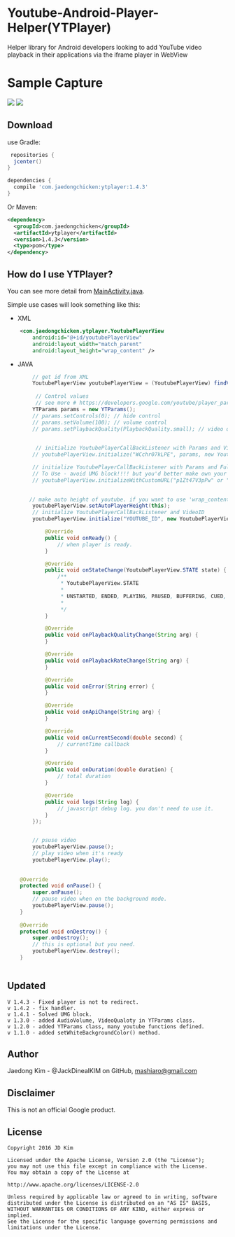 Youtube-Android-Player-Helper(YTPlayer)
=====
Helper library for Android developers looking to add YouTube video playback in their applications via the iframe player in WebView

Sample Capture
=====

![](capture1.png)
![](capture2.png)

Download
--------
use Gradle:

```gradle
 repositories {
  jcenter()
}

dependencies {
  compile 'com.jaedongchicken:ytplayer:1.4.3'
}
```

Or Maven:

```xml
<dependency>
  <groupId>com.jaedongchicken</groupId>
  <artifactId>ytplayer</artifactId>
  <version>1.4.3</version>
  <type>pom</type>
</dependency>
```


How do I use YTPlayer?
-------------------
You can see more detail from [MainActivity.java][1].

Simple use cases will look something like this:
* XML

```xml
    <com.jaedongchicken.ytplayer.YoutubePlayerView
        android:id="@+id/youtubePlayerView"
        android:layout_width="match_parent"
        android:layout_height="wrap_content" />

```

* JAVA

```java
        // get id from XML
        YoutubePlayerView youtubePlayerView = (YoutubePlayerView) findViewById(R.id.youtubePlayerView);
       
         // Control values
         // see more # https://developers.google.com/youtube/player_parameters?hl=en
        YTParams params = new YTParams();
        // params.setControls(0); // hide control
        // params.setVolume(100); // volume control
        // params.setPlaybackQuality(PlaybackQuality.small); // video quality control

        
         // initialize YoutubePlayerCallBackListener with Params and VideoID
        // youtubePlayerView.initialize("WCchr07kLPE", params, new YoutubePlayerView.YouTubeListener())

		// initialize YoutubePlayerCallBackListener with Params and Full Video URL
        // To Use - avoid UMG block!!!! but you'd better make own your server for your real service.
        // youtubePlayerView.initializeWithCustomURL("p1Zt47V3pPw" or "http://jaedong.net/youtube/p1Zt47V3pPw", params, new YoutubePlayerView.YouTubeListener())
        

       // make auto height of youtube. if you want to use 'wrap_content'
        youtubePlayerView.setAutoPlayerHeight(this);
        // initialize YoutubePlayerCallBackListener and VideoID
        youtubePlayerView.initialize("YOUTUBE_ID", new YoutubePlayerView.YouTubeListener() {

            @Override
            public void onReady() {
                // when player is ready.
            }

            @Override
            public void onStateChange(YoutubePlayerView.STATE state) {
                /**
                 * YoutubePlayerView.STATE
                 *
                 * UNSTARTED, ENDED, PLAYING, PAUSED, BUFFERING, CUED, NONE
                 *
                 */
            }

            @Override
            public void onPlaybackQualityChange(String arg) {
            }

            @Override
            public void onPlaybackRateChange(String arg) {
            }

            @Override
            public void onError(String error) {
            }

            @Override
            public void onApiChange(String arg) {
            }

            @Override
            public void onCurrentSecond(double second) {
                // currentTime callback
            }

            @Override
            public void onDuration(double duration) {
                // total duration
            }

            @Override
            public void logs(String log) {
                // javascript debug log. you don't need to use it.
            }
        });


        // psuse video
        youtubePlayerView.pause();
        // play video when it's ready
        youtubePlayerView.play();
        
    
    @Override
    protected void onPause() {
        super.onPause();
        // pause video when on the background mode.
        youtubePlayerView.pause();
    }
    
    @Override
    protected void onDestroy() {
        super.onDestroy();
        // this is optional but you need.
        youtubePlayerView.destroy();
    }
    
```


Updated
------
```
V 1.4.3 - Fixed player is not to redirect.
v 1.4.2 - fix handler.
v 1.4.1 - Solved UMG block.
v 1.3.0 - added AudioVolume, VideoQualoty in YTParams class.
v 1.2.0 - added YTParams class, many youtube functions defined.
v 1.1.0 - added setWhiteBackgroundColor() method.
```

Author
------
Jaedong Kim - @JackDinealKIM on GitHub, mashiaro@gmail.com


Disclaimer
---------
This is not an official Google product.

License
-------
```code
Copyright 2016 JD Kim

Licensed under the Apache License, Version 2.0 (the "License");
you may not use this file except in compliance with the License.
You may obtain a copy of the License at

http://www.apache.org/licenses/LICENSE-2.0

Unless required by applicable law or agreed to in writing, software
distributed under the License is distributed on an "AS IS" BASIS,
WITHOUT WARRANTIES OR CONDITIONS OF ANY KIND, either express or implied.
See the License for the specific language governing permissions and
limitations under the License.
```

[1]: https://github.com/JackDinealKIM/youtube-android-player-helper/blob/master/app/src/main/java/com/jaedongchicken/ytplayer_sample/MainActivity.java



